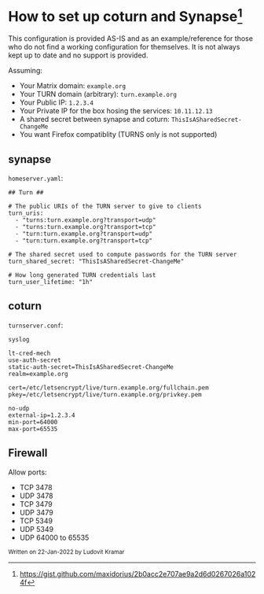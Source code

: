 # How to set up coturn and Synapse[^2] 

[^2]: https://gist.github.com/maxidorius/2b0acc2e707ae9a2d6d0267026a1024f

This configuration is provided AS-IS and as an example/reference for those who do not find a working configuration for themselves. It is not always kept up to date and no support is provided.

Assuming:
- Your Matrix domain: `example.org`
- Your TURN domain (arbitrary): `turn.example.org`
- Your Public IP: `1.2.3.4`
- Your Private IP for the box hosing the services: `10.11.12.13`
- A shared secret between synapse and coturn: `ThisIsASharedSecret-ChangeMe`
- You want Firefox compatiblity (TURNS only is not supported)

## synapse
`homeserver.yaml`:

```
## Turn ##

# The public URIs of the TURN server to give to clients
turn_uris:
  - "turns:turn.example.org?transport=udp"
  - "turns:turn.example.org?transport=tcp"
  - "turn:turn.example.org?transport=udp"
  - "turn:turn.example.org?transport=tcp"

# The shared secret used to compute passwords for the TURN server
turn_shared_secret: "ThisIsASharedSecret-ChangeMe"

# How long generated TURN credentials last
turn_user_lifetime: "1h"

```

## coturn
`turnserver.conf`:

```
syslog

lt-cred-mech
use-auth-secret
static-auth-secret=ThisIsASharedSecret-ChangeMe
realm=example.org

cert=/etc/letsencrypt/live/turn.example.org/fullchain.pem
pkey=/etc/letsencrypt/live/turn.example.org/privkey.pem

no-udp
external-ip=1.2.3.4
min-port=64000
max-port=65535
```

## Firewall
Allow ports:
- TCP 3478
- UDP 3478
- TCP 3479
- UDP 3479
- TCP 5349
- UDP 5349
- UDP 64000 to 65535

<small>Written on 22-Jan-2022 by Ludovit Kramar</small>